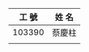 |工                                 號|姓                                          名
|---|---
|103390|蔡慶柱
||
